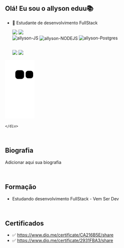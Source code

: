 ## Olá! Eu sou o allyson eduu📚

- 🌱 Estudante de desenvolvimento FullStack

    <img width="45%" src="https://github-readme-stats.vercel.app/api?username=allysonedu&show_icons=true&theme=radical"/>
    
    <img height="180em" src="https://github-readme-stats.vercel.app/api/top-langs/?username=allysonedu&layout=compact&langs_count=7&theme=dracula"/>
   
   <div>
    <img alt="allyson-JS" reight="30" width="40" src="https://cdn.jsdelivr.net/gh/devicons/devicon/icons/javascript/javascript-original.svg" />

    <img align="center" alt="allyson-NODEJS" height="30" width="40" src="https://cdn.jsdelivr.net/gh/devicons/devicon/icons/nodejs/nodejs-original.svg">

    <img alt="allyson-Postgres" reight="30" width="40" src="https://cdn.jsdelivr.net/gh/devicons/devicon/icons/postgresql/postgresql-plain-wordmark.svg" />

    </div>

  ##

    <div>
      <a href= "https://mail.google.com/mail/u/0/?tab=rm&ogbl#inbox"><img src="https://img.shields.io/badge/Gmail-D14836?style=for-the-badge&logo=gmail&logoColor=white" target="_blank"></a>
        <a href="https://www.linkedin.com/in/allysonn-eduu-784368231/" target="_blank"><img src="https://img.shields.io/badge/LinkedIn-0077B5?style=for-the-badge&logo=linkedin&logoColor=white" target="_blank"></a>
    
![Snake animation](https://github.com/rafaballerini/rafaballerini/blob/output/github-contribution-grid-snake.svg)

        

    </div>

<br>

## Biografia

Adicionar aqui sua biografia

</br>

## Formação

- Estudando desenvolvimento FullStack - Vem Ser Dev

</br>

## Certificados

- ✅ https://www.dio.me/certificate/CA216B5E/share
- ✅ https://www.dio.me/certificate/2931FBA3/share


